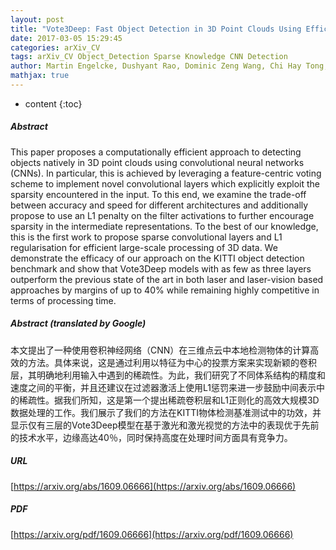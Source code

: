 ```yaml
---
layout: post
title: "Vote3Deep: Fast Object Detection in 3D Point Clouds Using Efficient Convolutional Neural Networks"
date: 2017-03-05 15:29:45
categories: arXiv_CV
tags: arXiv_CV Object_Detection Sparse Knowledge CNN Detection
author: Martin Engelcke, Dushyant Rao, Dominic Zeng Wang, Chi Hay Tong, Ingmar Posner
mathjax: true
---
```


* content
{:toc}

##### Abstract
This paper proposes a computationally efficient approach to detecting objects natively in 3D point clouds using convolutional neural networks (CNNs). In particular, this is achieved by leveraging a feature-centric voting scheme to implement novel convolutional layers which explicitly exploit the sparsity encountered in the input. To this end, we examine the trade-off between accuracy and speed for different architectures and additionally propose to use an L1 penalty on the filter activations to further encourage sparsity in the intermediate representations. To the best of our knowledge, this is the first work to propose sparse convolutional layers and L1 regularisation for efficient large-scale processing of 3D data. We demonstrate the efficacy of our approach on the KITTI object detection benchmark and show that Vote3Deep models with as few as three layers outperform the previous state of the art in both laser and laser-vision based approaches by margins of up to 40% while remaining highly competitive in terms of processing time.

##### Abstract (translated by Google)
本文提出了一种使用卷积神经网络（CNN）在三维点云中本地检测物体的计算高效的方法。具体来说，这是通过利用以特征为中心的投票方​​案来实现新颖的卷积层，其明确地利用输入中遇到的稀疏性。为此，我们研究了不同体系结构的精度和速度之间的平衡，并且还建议在过滤器激活上使用L1惩罚来进一步鼓励中间表示中的稀疏性。据我们所知，这是第一个提出稀疏卷积层和L1正则化的高效大规模3D数据处理的工作。我们展示了我们的方法在KITTI物体检测基准测试中的功效，并显示仅有三层的Vote3Deep模型在基于激光和激光视觉的方法中的表现优于先前的技术水平，边缘高达40％，同时保持高度在处理时间方面具有竞争力。

##### URL
[https://arxiv.org/abs/1609.06666](https://arxiv.org/abs/1609.06666)

##### PDF
[https://arxiv.org/pdf/1609.06666](https://arxiv.org/pdf/1609.06666)

